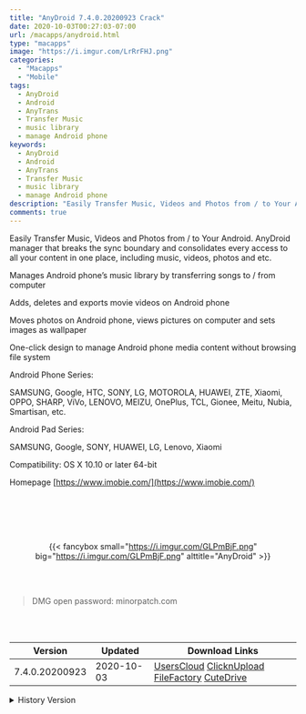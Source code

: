```yaml
---
title: "AnyDroid 7.4.0.20200923 Crack"
date: 2020-10-03T00:27:03-07:00
url: /macapps/anydroid.html
type: "macapps"
image: "https://i.imgur.com/LrRrFHJ.png"
categories:
  - "Macapps"
  - "Mobile"
tags:
  - AnyDroid
  - Android
  - AnyTrans
  - Transfer Music
  - music library
  - manage Android phone
keywords:
  - AnyDroid
  - Android
  - AnyTrans
  - Transfer Music
  - music library
  - manage Android phone
description: "Easily Transfer Music, Videos and Photos from / to Your Android. AnyDroid manager that breaks the sync boundary and consolidates every access to all your content in one place, including music, videos, photos and etc"
comments: true
---
```


Easily Transfer Music, Videos and Photos from / to Your Android. AnyDroid manager that breaks the sync boundary and consolidates every access to all your content in one place, including music, videos, photos and etc.

Manages Android phone’s music library by transferring songs to / from computer

Adds, deletes and exports movie videos on Android phone

Moves photos on Android phone, views pictures on computer and sets images as wallpaper

One-click design to manage Android phone media content without browsing file system

Android Phone Series:



SAMSUNG, Google, HTC, SONY, LG, MOTOROLA, HUAWEI, ZTE, Xiaomi, OPPO, SHARP, ViVo, LENOVO, MEIZU, 
OnePlus, TCL, Gionee, Meitu, Nubia, Smartisan, etc.

Android Pad Series:



SAMSUNG, Google, SONY, HUAWEI, LG, Lenovo, Xiaomi

Compatibility: OS X 10.10 or later 64-bit

Homepage [https://www.imobie.com/](https://www.imobie.com/)

<br/>
<br/>
<script async src="https://pagead2.googlesyndication.com/pagead/js/adsbygoogle.js"></script>
<ins class="adsbygoogle"
     style="display:block; text-align:center;"
     data-ad-layout="in-article"
     data-ad-format="fluid"
     data-ad-client="ca-pub-8746275014476192"
     data-ad-slot="5144997159"></ins>
<script>
     (adsbygoogle = window.adsbygoogle || []).push({});
</script>
<br/>
<br/>


<center>

{{< fancybox small="https://i.imgur.com/GLPmBjF.png" big="https://i.imgur.com/GLPmBjF.png" alttitle="AnyDroid" >}}

</center>

<br/>
<br/>


> DMG open password: minorpatch.com

<br/>

<br/>
<div id="history_version" class="history_version">

| Version | Updated | Download Links |
| ---- | ---- | ---- |
| 7.4.0.20200923 | 2020-10-03 | [UsersCloud](https://ouo.io/W4nK0A)   [ClicknUpload](https://ouo.io/Xoz0zZ)   [FileFactory](https://ouo.io/Cdmy8T)   [CuteDrive](https://ouo.io/60m751) |
<details>
<summary>History Version</summary>

| Version | Updated | Download Links |
| ---- | ---- | ---- |
| 7.3.0.20200909 | 2020-09-10 | [UsersCloud](https://ouo.io/p7k84O)   [ClicknUpload](https://ouo.io/Di58xh)   [FileFactory](https://ouo.io/rvvcRl)   [CuteDrive](https://ouo.io/aDRgPJC) |
| 7.3.0.20200818 | 2020-08-27 | [UsersCloud](https://ouo.io/DTKuMO)   [ClicknUpload](https://ouo.io/C3ETWm)   [FileFactory](https://ouo.io/CVxVWQ)   [CuteDrive](https://ouo.io/sgfT0qN) |
</details>

</div>
